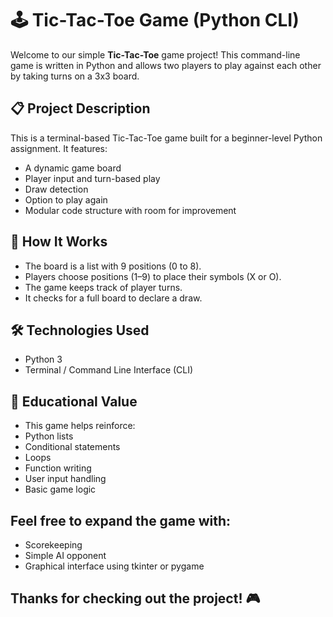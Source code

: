 # 🕹️ Tic-Tac-Toe Game (Python CLI)

Welcome to our simple **Tic-Tac-Toe** game project! This command-line game is written in Python and allows two players to play against each other by taking turns on a 3x3 board.

## 📋 Project Description

This is a terminal-based Tic-Tac-Toe game built for a beginner-level Python assignment. It features:
- A dynamic game board
- Player input and turn-based play
- Draw detection
- Option to play again
- Modular code structure with room for improvement

## 🧠 How It Works
- The board is a list with 9 positions (0 to 8).
- Players choose positions (1–9) to place their symbols (X or O).
- The game keeps track of player turns.
- It checks for a full board to declare a draw.

## 🛠️ Technologies Used
- Python 3
- Terminal / Command Line Interface (CLI)

## 📌 Educational Value
- This game helps reinforce:
- Python lists
- Conditional statements
- Loops
- Function writing
- User input handling
- Basic game logic

## Feel free to expand the game with:
- Scorekeeping
- Simple AI opponent
- Graphical interface using tkinter or pygame

## Thanks for checking out the project! 🎮
